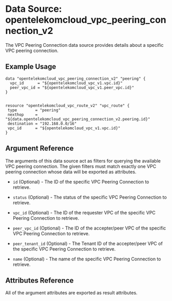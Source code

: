 # Data Source: opentelekomcloud_vpc_peering_connection_v2

The VPC Peering Connection data source provides details about a specific VPC peering connection.

## Example Usage

 ```hcl
data "opentelekomcloud_vpc_peering_connection_v2" "peering" {
   vpc_id      = "${opentelekomcloud_vpc_v1.vpc.id}"
   peer_vpc_id = "${opentelekomcloud_vpc_v1.peer_vpc.id}"
}


resource "opentelekomcloud_vpc_route_v2" "vpc_route" {
  type        = "peering"
  nexthop     = "${data.opentelekomcloud_vpc_peering_connection_v2.peering.id}"
  destination = "192.168.0.0/16"
  vpc_id      = "${opentelekomcloud_vpc_v1.vpc.id}"
}
 ```


## Argument Reference

The arguments of this data source act as filters for querying the available VPC peering connection.
The given filters must match exactly one VPC peering connection whose data will be exported as attributes.

* `id` (Optional) - The ID of the specific VPC Peering Connection to retrieve.

* `status` (Optional) - The status of the specific VPC Peering Connection to retrieve.

* `vpc_id` (Optional) - The ID of the requester VPC of the specific VPC Peering Connection to retrieve.

* `peer_vpc_id` (Optional) -  The ID of the accepter/peer VPC of the specific VPC Peering Connection to retrieve.

* `peer_tenant_id` (Optional) - The Tenant ID of the accepter/peer VPC of the specific VPC Peering Connection to retrieve.

* `name` (Optional) - The name of the specific VPC Peering Connection to retrieve.


## Attributes Reference

All of the argument attributes are exported as result attributes.